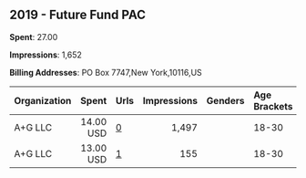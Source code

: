 ## 2019 - Future Fund PAC 
**Spent**: 27.00

**Impressions**: 1,652

**Billing Addresses**: PO Box 7747,New York,10116,US

|Organization|Spent|Urls|Impressions|Genders|Age Brackets|Country Codes|
|:---|---:|:---|---:|:---|:---|:---|
|A+G  LLC|14.00 USD|[0](https://www.snap.com/political-ads/asset/69eaed26b67f91d09b3c13b0f6e224293d459f493a952fcfcda20cd1b39af85f?mediaType=png)|1,497||18-30|united states|
|A+G  LLC|13.00 USD|[1](https://www.snap.com/political-ads/asset/36a702e47e14d8026cd77c779ac13b7ef409d4e0c877cedb4acbcef6dc45a9d8?mediaType=png)|155||18-30|united states|
